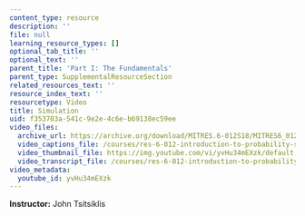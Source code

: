 ```yaml
---
content_type: resource
description: ''
file: null
learning_resource_types: []
optional_tab_title: ''
optional_text: ''
parent_title: 'Part I: The Fundamentals'
parent_type: SupplementalResourceSection
related_resources_text: ''
resource_index_text: ''
resourcetype: Video
title: Simulation
uid: f353703a-541c-9e2e-4c6e-b69138ec59ee
video_files:
  archive_url: https://archive.org/download/MITRES.6-012S18/MITRES6_012S18_S11-01_300k.mp4
  video_captions_file: /courses/res-6-012-introduction-to-probability-spring-2018/e2a5b97b131251b2ae1bf671aedee1ee_yvHu34mEXzk.vtt
  video_thumbnail_file: https://img.youtube.com/vi/yvHu34mEXzk/default.jpg
  video_transcript_file: /courses/res-6-012-introduction-to-probability-spring-2018/63857c0c2d83d09f219a6f745beaa557_yvHu34mEXzk.pdf
video_metadata:
  youtube_id: yvHu34mEXzk
---
```


**Instructor:** John Tsitsiklis